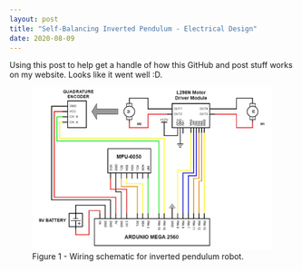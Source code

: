 ```yaml
---
layout: post
title: "Self-Balancing Inverted Pendulum - Electrical Design"
date: 2020-08-09
---
```


Using this post to help get a handle of how this GitHub and post stuff works on my website. Looks like it went well :D.

<figure>
  <img src="/images/sbip_electrical/wiring_schematic.JPG" class="centered">
  <figcaption> Figure 1 - Wiring schematic for inverted pendulum robot.</figcaption>
</figure>

